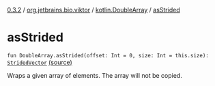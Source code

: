 [0.3.2](../../index.md) / [org.jetbrains.bio.viktor](../index.md) / [kotlin.DoubleArray](index.md) / [asStrided](.)

# asStrided

`fun DoubleArray.asStrided(offset: Int = 0, size: Int = this.size): `[`StridedVector`](../-strided-vector/index.md) [(source)](https://github.com/JetBrains-Research/viktor/blob/0.3.2/src/main/kotlin/org/jetbrains/bio/viktor/StridedVector.kt#L10)

Wraps a given array of elements. The array will not be copied.

